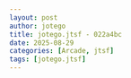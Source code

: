 ```yaml
---
layout: post
author: jotego
title: jotego.jtsf - 022a4bc
date: 2025-08-29
categories: [Arcade, jtsf]
tags: [jotego.jtsf]
---
```


